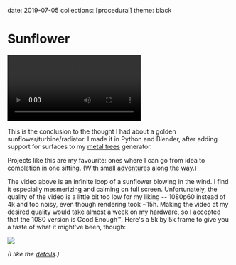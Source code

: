 date: 2019-07-05
collections: [procedural]
theme: black

Sunflower
=========

![](sunflower.mp4)

This is the conclusion to the thought I had about a golden
sunflower/turbine/radiator. I made it in Python and Blender, after
adding support for surfaces to my [metal trees][] generator.

Projects like this are my favourite: ones where I can go from idea to
completion in one sitting.  (With small [adventures][bug] along the way.)

The video above is an infinite loop of a sunflower blowing in the
wind. I find it especially mesmerizing and calming on full screen.
Unfortunately, the quality of the video is a little bit too low for my
liking -- 1080p60 instead of 4k and too noisy, even though rendering
took ~15h.  Making the video at my desired quality would take almost
a week on my hardware, so I accepted that the 1080 version is Good
Enough™.  Here's a 5k by 5k frame to give you a taste of what it
might've been, though:

![](sunflower.jpg)

*(I like the [details].)*

  [metal trees]: /posts/metal-trees
  [bug]: https://www.instagram.com/p/BzeP8SPnSq3/
  [details]: https://www.instagram.com/p/BziSzZZnc81/
